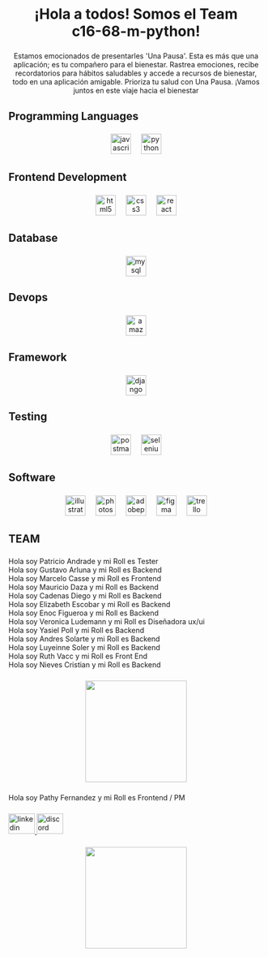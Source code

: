 <h1 align="center">¡Hola a todos! Somos el Team<br> c16-68-m-python!</h1>

###

<p align="center">Estamos emocionados de presentarles 'Una Pausa'. Esta es más que una aplicación; es tu compañero para el bienestar. Rastrea emociones, recibe recordatorios para hábitos saludables y accede a recursos de bienestar, todo en una aplicación amigable. Prioriza tu salud con Una Pausa. ¡Vamos juntos en este viaje hacia el bienestar</p>

###

<h2 align="left">Programming Languages</h2>

###

<div align="center">
  <img src="https://cdn.jsdelivr.net/gh/devicons/devicon/icons/javascript/javascript-original.svg" height="40" alt="javascript logo"  />
  <img width="12" />
  <img src="https://skillicons.dev/icons?i=py" height="40" alt="python logo"  />
</div>

###

<h2 align="left">Frontend Development</h2>

###

<div align="center">
  <img src="https://cdn.jsdelivr.net/gh/devicons/devicon/icons/html5/html5-original.svg" height="40" alt="html5 logo"  />
  <img width="12" />
  <img src="https://cdn.jsdelivr.net/gh/devicons/devicon/icons/css3/css3-original.svg" height="40" alt="css3 logo"  />
  <img width="12" />
  <img src="https://cdn.jsdelivr.net/gh/devicons/devicon/icons/react/react-original.svg" height="40" alt="react logo"  />
</div>

###

<h2 align="left">Database</h2>

###

<div align="center">
  <img src="https://cdn.simpleicons.org/mysql/4479A1" height="40" alt="mysql logo"  />
</div>

###

<h2 align="left">Devops</h2>

###

<div align="center">
  <img src="https://skillicons.dev/icons?i=aws" height="40" alt="amazonwebservices logo"  />
</div>

###

<h2 align="left">Framework</h2>

###

<div align="center">
  <img src="https://skillicons.dev/icons?i=django" height="40" alt="django logo"  />
</div>

###

<h2 align="left">Testing</h2>

###

<div align="center">
  <img src="https://skillicons.dev/icons?i=postman" height="40" alt="postman logo"  />
  <img width="12" />
  <img src="https://skillicons.dev/icons?i=selenium" height="40" alt="selenium logo"  />
</div>

###

<h2 align="left">Software</h2>

###

<div align="center">
  <img src="https://cdn.jsdelivr.net/gh/devicons/devicon/icons/illustrator/illustrator-plain.svg" height="40" alt="illustrator logo"  />
  <img width="12" />
  <img src="https://cdn.jsdelivr.net/gh/devicons/devicon/icons/photoshop/photoshop-plain.svg" height="40" alt="photoshop logo"  />
  <img width="12" />
  <img src="https://skillicons.dev/icons?i=ps" height="40" alt="adobephotoshop logo"  />
  <img width="12" />
  <img src="https://skillicons.dev/icons?i=figma" height="40" alt="figma logo"  />
  <img width="12" />
  <img src="https://cdn.simpleicons.org/trello/0052CC" height="40" alt="trello logo"  />
</div>

###

<h2 align="left">TEAM</h2>

###

<p align="left">Hola soy Patricio Andrade y mi Roll es Tester<br>Hola soy Gustavo Arluna y mi Roll es Backend<br>Hola soy Marcelo Casse y mi Roll es Frontend<br>Hola soy Mauricio Daza y mi Roll es Backend<br>Hola soy Cadenas Diego y mi Roll es Backend<br>Hola soy Elizabeth Escobar y mi Roll es Backend<br>Hola soy Enoc Figueroa y mi Roll es Backend<br>Hola soy Veronica Ludemann y mi Roll es Diseñadora ux/ui<br>Hola soy Yasiel Poll y mi Roll es Backend<br>Hola soy Andres Solarte y mi Roll es Backend<br>Hola soy Luyeinne Soler y mi Roll es Backend<br>Hola soy Ruth Vacc y mi Roll es Front End<br>Hola soy Nieves Cristian y mi Roll es Backend</p>

###
<div align="center">
  <img height="200" src="https://octodex.github.com/images/femalecodertocat.png"  />
</div>

###

<p align="left">Hola soy Pathy Fernandez y mi Roll es Frontend / PM</p>

###

<div align="left">
  <a href="www.linkedin.com/in/patricia-fernandez-rojas" target="_blank">
    <img src="https://raw.githubusercontent.com/maurodesouza/profile-readme-generator/master/src/assets/icons/social/linkedin/default.svg" width="52" height="40" alt="linkedin logo"  />
  </a>
  <a href="pathyfernandez" target="_blank">
    <img src="https://raw.githubusercontent.com/maurodesouza/profile-readme-generator/master/src/assets/icons/social/discord/default.svg" width="52" height="40" alt="discord logo"  />
  </a>
</div>

###
<div align="center">
  <img height="200" src="https://i.ytimg.com/vi/IeGa5-PcfMU/hq720.jpg?sqp=-oaymwE7CK4FEIIDSFryq4qpAy0IARUAAAAAGAElAADIQj0AgKJD8AEB-AH-CYAC0AWKAgwIABABGGUgZShlMA8=&rs=AOn4CLDMvP2k7FEOB5DlpvkdkQzm0u4ciQ"  />
</div>

###
